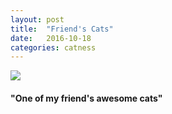 ```yaml
---
layout: post
title:  "Friend's Cats"
date:   2016-10-18
categories: catness
---
```


<html>
<body>
<img src="https://api.asm.skype.com/v1/objects/0-cus-d2-c779bbd680cc31b207809a24a3a082ae/views/imgpsh_fullsize"/>
<h4>"One of my friend's awesome cats" </h4>
</body>
</html>
